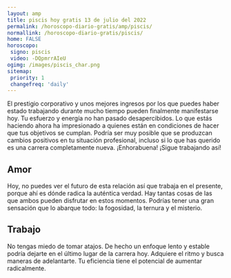 ```yaml
---
layout: amp
title: piscis hoy gratis 13 de julio del 2022 
permalink: /horoscopo-diario-gratis/amp/piscis/
normallink: /horoscopo-diario-gratis/piscis/
home: FALSE
horoscopo:
 signo: piscis
 video: -DQpmrrAIeU
ogimg: /images/piscis_char.png
sitemap:
 priority: 1
 changefreq: 'daily'
---
```



El prestigio corporativo y unos mejores ingresos por los que puedes haber estado trabajando durante mucho tiempo pueden finalmente manifestarse hoy. Tu esfuerzo y energía no han pasado desapercibidos. Lo que estás haciendo ahora ha impresionado a quienes están en condiciones de hacer que tus objetivos se cumplan. Podría ser muy posible que se produzcan cambios positivos en tu situación profesional, incluso si lo que has querido es una carrera completamente nueva. ¡Enhorabuena! ¡Sigue trabajando así!

## Amor

Hoy, no puedes ver el futuro de esta relación así que trabaja en el presente, porque ahí es dónde radica la auténtica verdad. Hay tantas cosas de las que ambos pueden disfrutar en estos momentos. Podrías tener una gran sensación que lo abarque todo: la fogosidad, la ternura y el misterio.

## Trabajo

No tengas miedo de tomar atajos. De hecho un enfoque lento y estable podría dejarte en el último lugar de la carrera hoy. Adquiere el ritmo y busca maneras de adelantarte. Tu eficiencia tiene el potencial de aumentar radicalmente.
